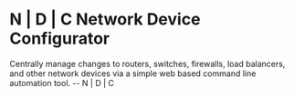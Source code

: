 # N | D | C Network Device Configurator
Centrally manage changes to routers, switches, firewalls, load balancers, and other network devices via a simple web based command line automation tool. -- N | D | C

